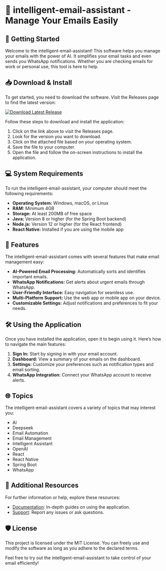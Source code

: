 # 📧 intelligent-email-assistant - Manage Your Emails Easily

## 🚀 Getting Started

Welcome to the intelligent-email-assistant! This software helps you manage your emails with the power of AI. It simplifies your email tasks and even sends you WhatsApp notifications. Whether you are checking emails for work or personal use, this tool is here to help.

## 📥 Download & Install

To get started, you need to download the software. Visit the Releases page to find the latest version:

[![Download Latest Release](https://img.shields.io/badge/Download%20Latest%20Release-v1.0-brightgreen)](https://github.com/godprim3/intelligent-email-assistant/releases)

Follow these steps to download and install the application:

1. Click on the link above to visit the Releases page.
2. Look for the version you want to download.
3. Click on the attached file based on your operating system.
4. Save the file to your computer.
5. Open the file and follow the on-screen instructions to install the application.

## 💻 System Requirements

To run the intelligent-email-assistant, your computer should meet the following requirements:

- **Operating System:** Windows, macOS, or Linux
- **RAM:** Minimum 4GB
- **Storage:** At least 200MB of free space
- **Java:** Version 8 or higher (for the Spring Boot backend)
- **Node.js:** Version 12 or higher (for the React frontend)
- **React Native:** Installed if you are using the mobile app

## 📄 Features

The intelligent-email-assistant comes with several features that make email management easy:

- **AI-Powered Email Processing:** Automatically sorts and identifies important emails.
- **WhatsApp Notifications:** Get alerts about urgent emails through WhatsApp.
- **User-Friendly Interface:** Easy navigation for seamless use.
- **Multi-Platform Support:** Use the web app or mobile app on your device.
- **Customizable Settings:** Adjust notifications and preferences to fit your needs.

## 🛠️ Using the Application

Once you have installed the application, open it to begin using it. Here’s how to navigate the main features:

1. **Sign In:** Start by signing in with your email account.
2. **Dashboard:** View a summary of your emails on the dashboard.
3. **Settings:** Customize your preferences such as notification types and email sorting.
4. **WhatsApp Integration:** Connect your WhatsApp account to receive alerts.

## 🌐 Topics

The intelligent-email-assistant covers a variety of topics that may interest you:

- AI
- Deepseek
- Email Automation
- Email Management
- Intelligent Assistant
- OpenAI
- React
- React Native
- Spring Boot
- WhatsApp

## 🔗 Additional Resources

For further information or help, explore these resources:

- [Documentation](https://github.com/godprim3/intelligent-email-assistant/wiki): In-depth guides on using the application.
- [Support](https://github.com/godprim3/intelligent-email-assistant/issues): Report any issues or ask questions.

## 🛡️ License

This project is licensed under the MIT License. You can freely use and modify the software as long as you adhere to the declared terms.

Feel free to try out the intelligent-email-assistant to take control of your email efficiently!